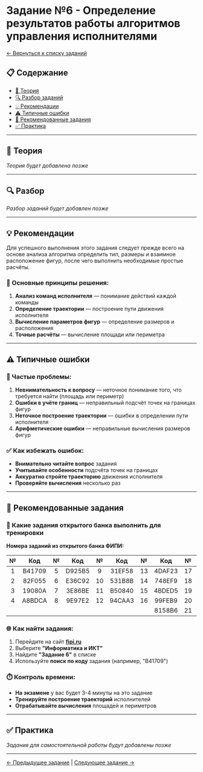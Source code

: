 # Задание №6 - Определение результатов работы алгоритмов управления исполнителями

[← Вернуться к списку заданий](../README.md)

## 📋 Содержание
- [📖 Теория](#теория)
- [🔍 Разбор заданий](#разбор)
- [💡 Рекомендации](#рекомендации)
- [⚠️ Типичные ошибки](#типичные-ошибки)
- [📝 Рекомендованные задания](#рекомендованные-задания)
- [✅ Практика](#практика)

---

## 📖 Теория

*Теория будет добавлена позже*

---

## 🔍 Разбор

*Разбор заданий будет добавлен позже*

---

## 💡 Рекомендации

Для успешного выполнения этого задания следует прежде всего на основе анализа алгоритма определить тип, размеры и взаимное расположение фигур, после чего выполнить необходимые простые расчёты.

### 🔧 Основные принципы решения:

1. **Анализ команд исполнителя** — понимание действий каждой команды
2. **Определение траектории** — построение пути движения исполнителя
3. **Вычисление параметров фигур** — определение размеров и расположения
4. **Точные расчёты** — вычисление площади или периметра

---

## ⚠️ Типичные ошибки

### 🚫 Частые проблемы:

1. **Невнимательность к вопросу** — неточное понимание того, что требуется найти (площадь или периметр)
2. **Ошибки в учёте границ** — неправильный подсчёт точек на границах фигур
3. **Неточное построение траектории** — ошибки в определении пути исполнителя
4. **Арифметические ошибки** — неправильные вычисления размеров фигур

### ✅ Как избежать ошибок:

- **Внимательно читайте вопрос** задания
- **Учитывайте особенности** подсчёта точек на границах
- **Аккуратно стройте траекторию** движения исполнителя
- **Проверяйте вычисления** несколько раз

---

## 📝 Рекомендованные задания

### 🔗 Какие задания открытого банка выполнить для тренировки

**Номера заданий из открытого банка ФИПИ:**

| № | Код | № | Код | № | Код | № | Код | № | Код |
|:-:|:-:|:-:|:-:|:-:|:-:|:-:|:-:|:-:|:-:|
| 1 | B41709 | 5 | D925B5 | 9 | 31EF58 | 13 | 4DAF23 | 17 | 6A1774 |
| 2 | 82F055 | 6 | E36C92 | 10 | 531B8B | 14 | 748EF9 | 18 | C5C059 |
| 3 | 19080A | 7 | 3E86BE | 11 | B50840 | 15 | 4BDED5 | 19 | B1DBB0 |
| 4 | A8BDCA | 8 | 9E97E2 | 12 | 94CAA3 | 16 | 99FEB9 | 20 | 73B392 |
|   |        |   |        |    |        |    | 8158B6 | 21 | 8E798C |

### 🌐 Как найти задания:

1. Перейдите на сайт **[fipi.ru](https://fipi.ru/ege/otkrytyy-bank-zadaniy-ege)**
2. Выберите **"Информатика и ИКТ"**
3. Найдите **"Задание 6"** в списке
4. Используйте **поиск по коду** задания (например, "B41709")

### ⏱️ Контроль времени:

- **На экзамене** у вас будет 3-4 минуты на это задание
- **Тренируйте построение траекторий** исполнителей
- **Отрабатывайте вычисления** площадей и периметров

---

## ✅ Практика

*Задания для самостоятельной работы будут добавлены позже*

---

[← Предыдущее задание](task-05.md) | [Следующее задание →](task-07.md)

